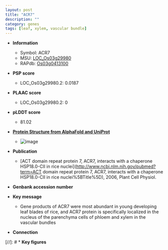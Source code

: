 ```yaml
---
layout: post
title: "ACR7"
description: ""
category: genes
tags: [leaf, xylem, vascular bundle]
---
```


* **Information**  
    + Symbol: ACR7  
    + MSU: [LOC_Os03g29980](http://rice.plantbiology.msu.edu/cgi-bin/ORF_infopage.cgi?orf=LOC_Os03g29980)  
    + RAPdb: [Os03g0413100](http://rapdb.dna.affrc.go.jp/viewer/gbrowse_details/irgsp1?name=Os03g0413100)  

* **PSP score**  
    + LOC_Os03g29980.2: 0.0187 

* **PLAAC score**  
    + LOC_Os03g29980.2: 0 

* **pLDDT score**
    + 81.02

* **[Protein Structure from AlphaFold and UniProt](https://www.uniprot.org/uniprotkb/Q75IY1/entry#structure)**
    + ![image](https://ricepsp.github.io/images/Q7/AF-Q75IY1-F1.png)

* **Publication**  
    + [ACT domain repeat protein 7, ACR7, interacts with a chaperone HSP18.0-CII in rice nuclei](http://www.ncbi.nlm.nih.gov/pubmed?term=ACT domain repeat protein 7, ACR7, interacts with a chaperone HSP18.0-CII in rice nuclei%5BTitle%5D), 2006, Plant Cell Physiol.

* **Genbank accession number**  

* **Key message**  
    + Gene products of ACR7 were most abundant in young developing leaf blades of rice, and ACR7 protein is specifically localized in the nucleus of the parenchyma cells of phloem and xylem in the vascular bundles

* **Connection**  

[//]: # * **Key figures**  


